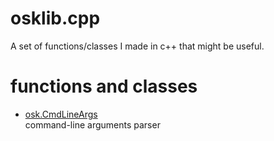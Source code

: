 # osklib.cpp
A set of functions/classes I made in c++ that might be useful.

# functions and classes
- [osk.CmdLineArgs](./CmdLineArgs/README.md)<br>
command-line arguments parser
